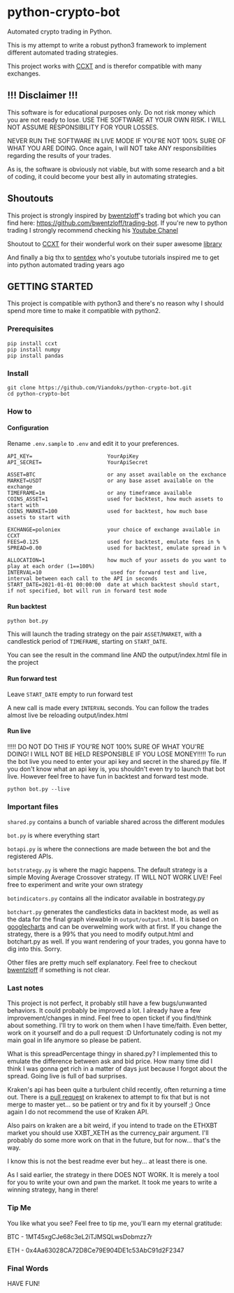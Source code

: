 # python-crypto-bot

Automated crypto trading in Python.

This is my attempt to write a robust python3 framework to implement different automated trading strategies.

This project works with [CCXT](https://github.com/ccxt/ccxt) and is therefor compatible with many exchanges.

## !!! Disclaimer !!!

This software is for educational purposes only. Do not risk money which you are not ready to lose. USE THE SOFTWARE AT YOUR OWN RISK. I WILL NOT ASSUME RESPONSIBILITY FOR YOUR LOSSES.

NEVER RUN THE SOFTWARE IN LIVE MODE IF YOU'RE NOT 100% SURE OF WHAT YOU ARE DOING. Once again, I will NOT take ANY responsibilities regarding the results of your trades.

As is, the software is obviously not viable, but with some research and a bit of coding, it could become your best ally in automating strategies.

## Shoutouts

This project is strongly inspired by [bwentzloff](https://github.com/bwentzloff)'s trading bot which you can find here: https://github.com/bwentzloff/trading-bot.
If you're new to python trading I strongly recommend checking his [Youtube Chanel](https://youtube.com/cryptocurrencytrading)

Shoutout to [CCXT](https://github.com/ccxt) for their wonderful work on their super awesome [library](https://github.com/ccxt/ccxt)

And finally a big thx to [sentdex](https://github.com/Sentdex) who's youtube tutorials inspired me to get into python automated trading years ago

## GETTING STARTED

This project is compatible with python3 and there's no reason why I should spend more time to make it compatible with python2.

### Prerequisites

```
pip install ccxt
pip install numpy
pip install pandas
```

### Install

```
git clone https://github.com/Viandoks/python-crypto-bot.git
cd python-crypto-bot
```

### How to

#### Configuration
Rename `.env.sample` to `.env` and edit it to your preferences.
```.env
API_KEY=                        YourApiKey
API_SECRET=                     YourApiSecret

ASSET=BTC                       or any asset available on the exchance 
MARKET=USDT                     or any base asset available on the exchange
TIMEFRAME=1m                    or any timeframce available
COINS_ASSET=1                   used for backtest, how much assets to start with
COINS_MARKET=100                used for backtest, how much base assets to start with

EXCHANGE=poloniex               your choice of exchange available in CCXT
FEES=0.125                      used for backtest, emulate fees in %
SPREAD=0.00                     used for backtest, emulate spread in %

ALLOCATION=1                    how much of your assets do you want to play at each order (1==100%)
INTERVAL=10                      used for forward test and live, interval between each call to the API in seconds 
START_DATE=2021-01-01 00:00:00  date at which backtest should start, if not specified, bot will run in forward test mode         
``` 

#### Run backtest

```
python bot.py 
```

This will launch the trading strategy on the pair `ASSET`/`MARKET`, with a candlestick period of `TIMEFRAME`, starting on `START_DATE`.

You can see the result in the command line AND the output/index.html file in the project

#### Run forward test

Leave `START_DATE` empty to run forward test 

A new call is made every `INTERVAL` seconds. You can follow the trades almost live be reloading output/index.html

#### Run live
!!!!! DO NOT DO THIS IF YOU'RE NOT 100% SURE OF WHAT YOU'RE DOING! I WILL NOT BE HELD RESPONSIBLE IF YOU LOSE MONEY!!!!!
To run the bot live you need to enter your api key and secret in the shared.py file. If you don't know what an api key is, you shouldn't even try to launch that bot live. However feel free to have fun in backtest and forward test mode.
```
python bot.py --live
```

### Important files
`shared.py` contains a bunch of variable shared across the different modules

`bot.py` is where everything start

`botapi.py` is where the connections are made between the bot and the registered APIs.

`botstrategy.py` is where the magic happens. The default strategy is a simple Moving Average Crossover strategy. IT WILL NOT WORK LIVE! Feel free to experiment and write your own strategy

`botindicators.py` contains all the indicator available in bostrategy.py

`botchart.py` generates the candlesticks data in backtest mode, as well as the data for the final graph viewable in `output/output.html`. It is based on [googlecharts](https://developers.google.com/chart/) and can be overwelming work with at first. If you change the strategy, there is a 99% that you need to modify output.html and botchart.py as well.
If you want rendering of your trades, you gonna have to dig into this. Sorry.

Other files are pretty much self explanatory. Feel free to checkout [bwentzloff](https://github.com/bwentzloff/trading-bot) if something is not clear.

### Last notes

This project is not perfect, it probably still have a few bugs/unwanted behaviors. It could probably be improved a lot. I already have a few improvement/changes in mind. Feel free to open  ticket if you find/think about something. I'll try to work on them when I have time/faith. Even better, work on it yourself and do a pull request :D
Unfortunately coding is not my main goal in life anymore so please be patient.

What is this spreadPercentage thingy in shared.py?
I implemented this to emulate the difference between ask and bid price. How many time did I think I was gonna get rich in a matter of days just because I forgot about the spread. Going live is full of bad surprises.

Kraken's api has been quite a turbulent child recently, often returning a time out. There is a [pull request](https://github.com/veox/python3-krakenex/pull/100) on krakenex to attempt to fix that but is not merge to master yet... so be patient or try and fix it by yourself ;)
Once again I do not recommend the use of Kraken API.

Also pairs on kraken are a bit weird, if you intend to trade on the ETHXBT market you should use XXBT_XETH as the currency_pair argument. I'll probably do some more work on that in the future, but for now... that's the way.

I know this is not the best readme ever but hey... at least there is one.

As I said earlier, the strategy in there DOES NOT WORK. It is merely a tool for you to write your own and pwn the market. It took me years to write a winning strategy, hang in there!

### Tip Me

You like what you see? Feel free to tip me, you'll earn my eternal gratitude:

BTC - 1MT45xgCJe68c3eL2iTJMSQLwsDobmzz7r

ETH - 0x4Aa63028CA72D8Ce79E904DE1c53AbC91d2F2347

### Final Words

HAVE FUN!
